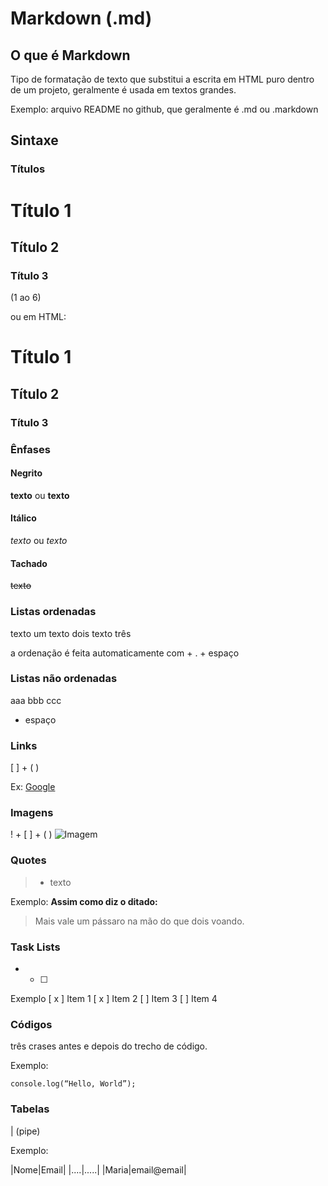 # Markdown (.md)

## O que é Markdown

Tipo de formatação de texto que substitui a escrita em HTML puro dentro de um projeto, geralmente é usada em textos grandes.

Exemplo: arquivo README no github, que geralmente é .md ou .markdown

## Sintaxe

### Títulos

# Título 1
## Título 2
### Título 3

(1 ao 6)

ou em HTML:

<h1> Título 1 </h1>
<h2> Título 2 </h2>
<h3> Título 3 </h3>

### Ênfases

#### Negrito
__texto__ ou **texto**

#### Itálico
*texto* ou _texto_

#### Tachado
~~texto~~

### Listas ordenadas

texto um
texto dois
texto três

a ordenação é feita automaticamente com  + . + espaço

### Listas não ordenadas

aaa
bbb
ccc

+ espaço 

### Links
[ ] + ( )

Ex: [Google](https://google.com)

### Imagens
! + [ ] + ( )
![Imagem](https://lh3.googleusercontent.com/a/ACg8ocIXFcdWZRVHFP2yw_fMMqirrLImrG-UCWolBmXe-lhb1yM3GacQ=s96-c-rg-br100)


### Quotes
> + texto

Exemplo:
**Assim como diz o ditado:**

> Mais vale um pássaro na mão do que dois voando.

### Task Lists
- + [ ] 

Exemplo
[ x ] Item 1
[ x ] Item 2
[ ] Item 3
[ ] Item 4

### Códigos
três crases antes e depois do trecho de código.

Exemplo:
```
console.log(“Hello, World”);
```

### Tabelas
| (pipe)

Exemplo:

|Nome|Email|
|....|.....|
|Maria|email@email|

